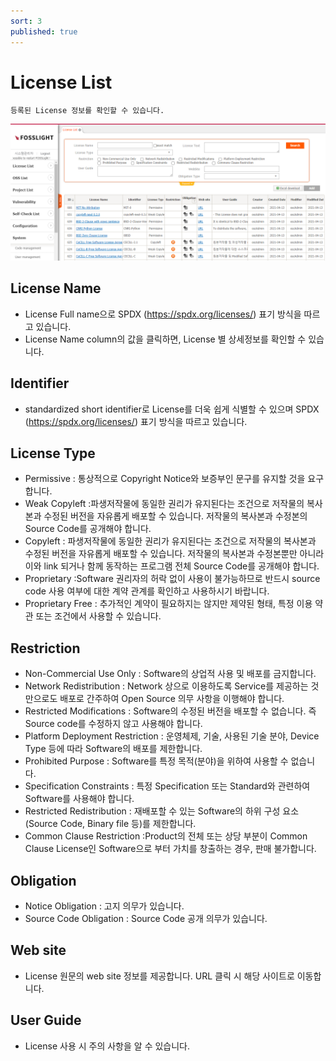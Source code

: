 ```yaml
---
sort: 3
published: true
---
```

# License List
```note
등록된 License 정보를 확인할 수 있습니다.
```
![LicenseList](../images/license_list.png)  

## License Name
- License Full name으로 SPDX (https://spdx.org/licenses/) 표기 방식을 따르고 있습니다.
- License Name column의 값을 클릭하면, License 별 상세정보를 확인할 수 있습니다.

## Identifier
- standardized short identifier로 License를 더욱 쉽게 식별할 수 있으며 SPDX (https://spdx.org/licenses/) 표기 방식을 따르고 있습니다.

## License Type 
- Permissive : 통상적으로 Copyright Notice와 보증부인 문구를 유지할 것을 요구합니다.
- Weak Copyleft :파생저작물에 동일한 권리가 유지된다는 조건으로 저작물의 복사본과 수정된 버전을 자유롭게 배포할 수 있습니다. 저작물의 복사본과 수정본의 Source Code를 공개해야 합니다.
- Copyleft : 파생저작물에 동일한 권리가 유지된다는 조건으로 저작물의 복사본과 수정된 버전을 자유롭게 배포할 수 있습니다. 저작물의 복사본과 수정본뿐만 아니라 이와 link 되거나 함께 동작하는 프로그램 전체 Source Code를 공개해야 합니다.
- Proprietary :Software 권리자의 허락 없이 사용이 불가능하므로 반드시 source code 사용 여부에 대한 계약 관계를 확인하고 사용하시기 바랍니다.
- Proprietary Free : 추가적인 계약이 필요하지는 않지만 제약된 형태, 특정 이용 약관 또는 조건에서 사용할 수 있습니다.

## Restriction 
- Non-Commercial Use Only : Software의 상업적 사용 및 배포를 금지합니다.
- Network Redistribution : Network 상으로 이용하도록 Service를 제공하는 것만으로도 배포로 간주하여 Open Source 의무 사항을 이행해야 합니다.
- Restricted Modifications : Software의 수정된 버전을 배포할 수 없습니다. 즉 Source code를 수정하지 않고 사용해야 합니다.
- Platform Deployment Restriction : 운영체제, 기술, 사용된 기술 분야, Device Type 등에 따라 Software의 배포를 제한합니다.
- Prohibited Purpose : Software를 특정 목적(분야)을 위하여 사용할 수 없습니다.
- Specification Constraints : 특정 Specification 또는 Standard와 관련하여 Software를 사용해야 합니다.
- Restricted Redistribution : 재배포할 수 있는 Software의 하위 구성 요소(Source Code, Binary file 등)를 제한합니다.
- Common Clause Restriction :Product의 전체 또는 상당 부분이 Common Clause License인 Software으로 부터 가치를 창출하는 경우, 판매 불가합니다. 

## Obligation
- Notice Obligation : 고지 의무가 있습니다.
- Source Code Obligation : Source Code 공개 의무가 있습니다. 

## Web site 
- License 원문의 web site 정보를 제공합니다. URL 클릭 시 해당 사이트로 이동합니다.

## User Guide 
- License 사용 시 주의 사항을 알 수 있습니다.